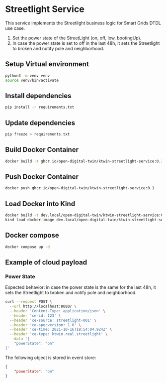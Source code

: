 # Streetlight Service

This service implements the Streetlight business logic for Smart Grids DTDL use case.

1. Set the power state of the StreetLight (on, off, low, bootingUp).
2. In case the power state is set to off in the last 48h, it sets the Streetlight to broken and notify pole and neighborhood.

## Setup Virtual environment

```bash
python3 -m venv venv
source venv/bin/activate
```

## Install dependencies

```bash
pip install -r requirements.txt
```

## Update dependencies

```bash
pip freeze > requirements.txt
```

## Build Docker Container

```bash
docker build -t ghcr.io/open-digital-twin/ktwin-streetlight-service:0.1 .
```

## Push Docker Container

```bash
docker push ghcr.io/open-digital-twin/ktwin-streetlight-service:0.1
```

## Load Docker into Kind

```bash
docker build -t dev.local/open-digital-twin/ktwin-streetlight-service:0.1 .
kind load docker-image dev.local/open-digital-twin/ktwin-streetlight-service:0.1
```

## Docker compose

```bash
docker compose up -d
```

## Example of cloud payload

### Power State

Expected behavior: in case the power state is the same for the last 48h, it sets the Streetlight to broken and notify pole and neighborhood.

```sh
curl --request POST \
  --url http://localhost:8080/ \
  --header 'Content-Type: application/json' \
  --header 'ce-id: 123' \
  --header 'ce-source: streetlight-001' \
  --header 'ce-specversion: 1.0' \
  --header 'ce-time: 2021-10-16T18:54:04.924Z' \
  --header 'ce-type: ktwin.real.streetlight' \
  --data '{
    "powerState": "on"
}'
```

The following object is stored in event store:

```json
{
    "powerState": "on"
}
```
